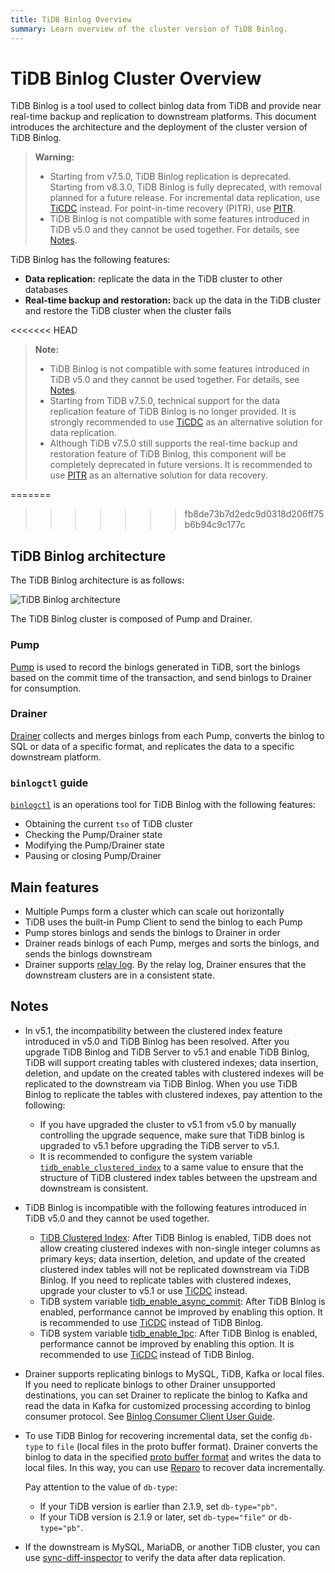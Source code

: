 ```yaml
---
title: TiDB Binlog Overview
summary: Learn overview of the cluster version of TiDB Binlog.
---
```


# TiDB Binlog Cluster Overview

TiDB Binlog is a tool used to collect binlog data from TiDB and provide near real-time backup and replication to downstream platforms. This document introduces the architecture and the deployment of the cluster version of TiDB Binlog.

> **Warning:**
>
> - Starting from v7.5.0, TiDB Binlog replication is deprecated. Starting from v8.3.0, TiDB Binlog is fully deprecated, with removal planned for a future release. For incremental data replication, use [TiCDC](/ticdc/ticdc-overview.md) instead. For point-in-time recovery (PITR), use [PITR](/br/br-pitr-guide.md).
> - TiDB Binlog is not compatible with some features introduced in TiDB v5.0 and they cannot be used together. For details, see [Notes](#notes).

TiDB Binlog has the following features:

* **Data replication:** replicate the data in the TiDB cluster to other databases
* **Real-time backup and restoration:** back up the data in the TiDB cluster and restore the TiDB cluster when the cluster fails

<<<<<<< HEAD
> **Note:**
>
> - TiDB Binlog is not compatible with some features introduced in TiDB v5.0 and they cannot be used together. For details, see [Notes](#notes).
> - Starting from TiDB v7.5.0, technical support for the data replication feature of TiDB Binlog is no longer provided. It is strongly recommended to use [TiCDC](/ticdc/ticdc-overview.md) as an alternative solution for data replication.
> - Although TiDB v7.5.0 still supports the real-time backup and restoration feature of TiDB Binlog, this component will be completely deprecated in future versions. It is recommended to use [PITR](/br/br-pitr-guide.md) as an alternative solution for data recovery.

=======
>>>>>>> fb8de73b7d2edc9d0318d206ff75b6b94c9c177c
## TiDB Binlog architecture

The TiDB Binlog architecture is as follows:

![TiDB Binlog architecture](/media/tidb-binlog-cluster-architecture.png)

The TiDB Binlog cluster is composed of Pump and Drainer.

### Pump

[Pump](https://github.com/pingcap/tidb-binlog/blob/release-7.5/pump) is used to record the binlogs generated in TiDB, sort the binlogs based on the commit time of the transaction, and send binlogs to Drainer for consumption.

### Drainer

[Drainer](https://github.com/pingcap/tidb-binlog/tree/release-7.5/drainer) collects and merges binlogs from each Pump, converts the binlog to SQL or data of a specific format, and replicates the data to a specific downstream platform.

### `binlogctl` guide

[`binlogctl`](https://github.com/pingcap/tidb-binlog/tree/release-7.5/binlogctl) is an operations tool for TiDB Binlog with the following features:

* Obtaining the current `tso` of TiDB cluster
* Checking the Pump/Drainer state
* Modifying the Pump/Drainer state
* Pausing or closing Pump/Drainer

## Main features

* Multiple Pumps form a cluster which can scale out horizontally
* TiDB uses the built-in Pump Client to send the binlog to each Pump
* Pump stores binlogs and sends the binlogs to Drainer in order
* Drainer reads binlogs of each Pump, merges and sorts the binlogs, and sends the binlogs downstream
* Drainer supports [relay log](/tidb-binlog/tidb-binlog-relay-log.md). By the relay log, Drainer ensures that the downstream clusters are in a consistent state.

## Notes

* In v5.1, the incompatibility between the clustered index feature introduced in v5.0 and TiDB Binlog has been resolved. After you upgrade TiDB Binlog and TiDB Server to v5.1 and enable TiDB Binlog, TiDB will support creating tables with clustered indexes; data insertion, deletion, and update on the created tables with clustered indexes will be replicated to the downstream via TiDB Binlog. When you use TiDB Binlog to replicate the tables with clustered indexes, pay attention to the following:

    - If you have upgraded the cluster to v5.1 from v5.0 by manually controlling the upgrade sequence, make sure that TiDB binlog is upgraded to v5.1 before upgrading the TiDB server to v5.1.
    - It is recommended to configure the system variable [`tidb_enable_clustered_index`](/system-variables.md#tidb_enable_clustered_index-new-in-v50) to a same value to ensure that the structure of TiDB clustered index tables between the upstream and downstream is consistent.

* TiDB Binlog is incompatible with the following features introduced in TiDB v5.0 and they cannot be used together.

    - [TiDB Clustered Index](/clustered-indexes.md#limitations): After TiDB Binlog is enabled, TiDB does not allow creating clustered indexes with non-single integer columns as primary keys; data insertion, deletion, and update of the created clustered index tables will not be replicated downstream via TiDB Binlog. If you need to replicate tables with clustered indexes, upgrade your cluster to v5.1 or use [TiCDC](/ticdc/ticdc-overview.md) instead.
    - TiDB system variable [tidb_enable_async_commit](/system-variables.md#tidb_enable_async_commit-new-in-v50): After TiDB Binlog is enabled, performance cannot be improved by enabling this option. It is recommended to use [TiCDC](/ticdc/ticdc-overview.md) instead of TiDB Binlog.
    - TiDB system variable [tidb_enable_1pc](/system-variables.md#tidb_enable_1pc-new-in-v50): After TiDB Binlog is enabled, performance cannot be improved by enabling this option. It is recommended to use [TiCDC](/ticdc/ticdc-overview.md) instead of TiDB Binlog.

* Drainer supports replicating binlogs to MySQL, TiDB, Kafka or local files. If you need to replicate binlogs to other Drainer unsupported destinations, you can set Drainer to replicate the binlog to Kafka and read the data in Kafka for customized processing according to binlog consumer protocol. See [Binlog Consumer Client User Guide](/tidb-binlog/binlog-consumer-client.md).

* To use TiDB Binlog for recovering incremental data, set the config `db-type` to `file` (local files in the proto buffer format). Drainer converts the binlog to data in the specified [proto buffer format](https://github.com/pingcap/tidb-binlog/blob/release-7.5/proto/pb_binlog.proto) and writes the data to local files. In this way, you can use [Reparo](/tidb-binlog/tidb-binlog-reparo.md) to recover data incrementally.

    Pay attention to the value of `db-type`:

    - If your TiDB version is earlier than 2.1.9, set `db-type="pb"`.
    - If your TiDB version is 2.1.9 or later, set `db-type="file"` or `db-type="pb"`.

* If the downstream is MySQL, MariaDB, or another TiDB cluster, you can use [sync-diff-inspector](/sync-diff-inspector/sync-diff-inspector-overview.md) to verify the data after data replication.
